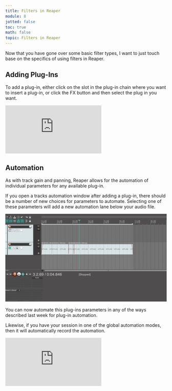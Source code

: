 ```yaml
---
title: Filters in Reaper
module: 8
jotted: false
toc: true
math: false
topic: Filters in Reaper
---
```


Now that you have gone over some basic filter types, I want to just touch base on the specifics of using filters in Reaper.

## Adding Plug-Ins

To add a plug-in, either click on the slot in the plug-in chain where you want to insert a plug-in, or click the FX button and then select the plug in you want.

<div class="embed-responsive embed-responsive-16by9"><iframe class="embed-responsive-item" src="https://www.youtube.com/embed/sASP44VKggI" frameborder="0" allow="accelerometer; autoplay; encrypted-media; gyroscope; picture-in-picture" allowfullscreen></iframe></div>

## Automation

As with track gain and panning, Reaper allows for the automation of individual parameters for any available plug-in.

If you open a tracks automation window after adding a plug-in, there should be a number of new choices for parameters to automate. Selecting one of these parameters will add a new automation lane below your audio file.

![Example of selecting parameters for plug-in automation.](../imgs/plug-in_automation.gif "Example of selecting parameters for plug-in automation.")

You can now automate this plug-ins parameters in any of the ways described last week for plug-in automation.

Likewise, if you have your session in one of the global automation modes, then it will automatically record the automation.

<div class="embed-responsive embed-responsive-16by9"><iframe class="embed-responsive-item" src="https://www.youtube.com/embed/JXKVqum9SUU" frameborder="0" allow="accelerometer; autoplay; encrypted-media; gyroscope; picture-in-picture" allowfullscreen></iframe></div>
